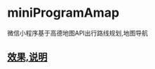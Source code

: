# miniProgramAmap
微信小程序基于高德地图API出行路线规划,地图导航
## [效果,说明](https://blog.csdn.net/zzwwjjdj1/article/details/88033858)
